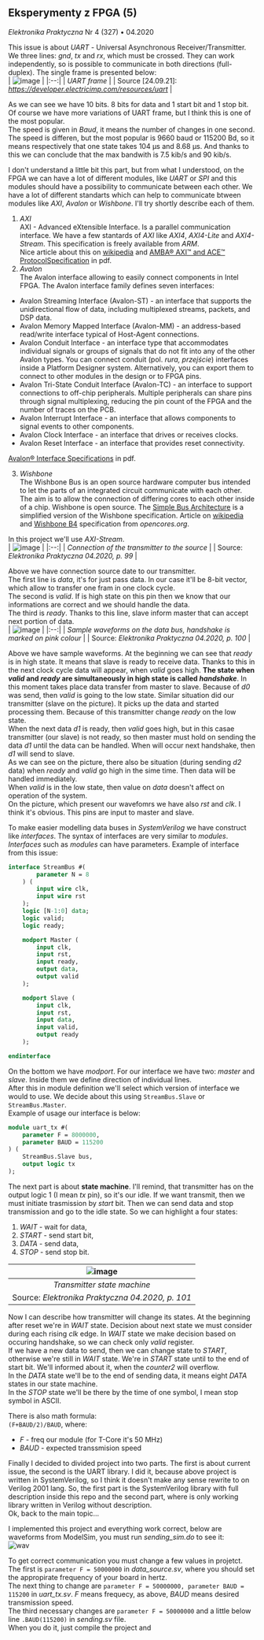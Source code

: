 ## Eksperymenty z FPGA (5)
*Elektronika Praktyczna* Nr 4 (327) • 04.2020

This issue is about *UART* - Universal Asynchronous Receiver/Transmitter. We
three lines: *gnd*, *tx* and *rx*, which must be crossed. They can work
independently, so is possible to communicate in both directions (full-duplex). 
The single frame is presented below: <br/>
| ![image](https://user-images.githubusercontent.com/43972902/134699903-b9f9b657-81c6-4500-b85e-43e11f726c26.png) |
|:--:|
| *UART frame* |
| Source [24.09.21]: *https://developer.electricimp.com/resources/uart* |

As we can see we have 10 bits. 8 bits for data and 1 start bit and 1 stop bit.
Of course we have more variations of UART frame, but I think this is one of the
most popular. <br/>
The speed is given in *Baud*, it means the number of changes in one second. The
speed is differen, but the most popular is 9660 baud or 115200 Bd, so it means
respectively that one state takes 104 µs and 8.68 µs. And thanks to this we can
conclude that the max bandwith is 7.5 kib/s and 90 kib/s. <br/>

I don't understand a little bit this part, but from what I understood, on the 
FPGA we can have a lot of different modules, like *UART* or *SPI* and this
modules should have a possibility to communicate between each other. We have a
lot of different standarts which can help to communicate btween modules like 
*AXI*, *Avalon* or *Wishbone*. I'll try shortly describe each of them.
1. *AXI* <br/> AXI - Advanced eXtensible Interface. Is a parallel communication 
interface. We have a few stantards of *AXI* like *AXI4*, *AXI4-Lite* and 
*AXI4-Stream*. This specification is freely available from *ARM*. <br/> Nice
article about this on 
[wikipedia](https://en.wikipedia.org/wiki/Advanced_eXtensible_Interface) and
[AMBA® AXI™ and ACE™ ProtocolSpecification](http://www.gstitt.ece.ufl.edu/courses/fall15/eel4720_5721/labs/refs/AXI4_specification.pdf) 
in pdf.
2. *Avalon* <br/> The Avalon interface  allowing to easily connect components 
in Intel FPGA. The Avalon interface family defines seven interfaces:
- Avalon Streaming Interface (Avalon-ST) - an interface that supports the 
	unidirectional flow of data, including multiplexed streams, packets, and DSP 
	data.
- Avalon Memory Mapped Interface (Avalon-MM) - an address-based read/write 
	interface typical of Host-Agent connections.
- Avalon Conduit Interface - an interface type that accommodates individual 
	signals or groups of signals that do not fit into any of the other Avalon 
	types. You can connect conduit (pol. *rura, przejście*) interfaces inside a
	Platform Designer system. Alternatively, you can export them to connect to 
	other modules in the design or to FPGA pins.
- Avalon Tri-State Conduit Interface (Avalon-TC) - an interface to support 
	connections to off-chip peripherals. Multiple peripherals can share pins 
	through signal multiplexing, reducing the pin count of the FPGA and the 
	number of traces on the PCB.
- Avalon Interrupt Interface - an interface that allows components to signal 
	events to other components.
- Avalon Clock Interface - an interface that drives or receives clocks.
- Avalon Reset Interface - an interface that provides reset connectivity.

[Avalon® Interface Specifications](https://www.intel.com/content/dam/www/programmable/us/en/pdfs/literature/manual/mnl_avalon_spec.pdf) in pdf.

3. *Wishbone* <br/> The Wishbone Bus is an open source hardware computer bus
intended to let the parts of an integrated circuit communicate with each other. 
The aim is to allow the connection of differing cores to each other inside of a 
chip. Wishbone is open source. The 
[Simple Bus Architecture](https://en.wikipedia.org/wiki/Simple_Bus_Architecture)
is a simplified version of the Wishbone specification. Article on 
[wikipedia](https://en.wikipedia.org/wiki/Wishbone_(computer_bus)) and 
[Wishbone B4](https://cdn.opencores.org/downloads/wbspec_b4.pdf) specification 
from *opencores.org*.

In this project we'll use *AXI-Stream*. <br/>
| ![image](https://user-images.githubusercontent.com/43972902/135598763-b4b1d829-7232-41cd-ad3d-15f93a01bb2d.png) |
|:--:|
| *Connection of the transmitter to the source* |
| Source: *Elektronika Praktyczna 04.2020, p. 99* |

Above we have connection source date to our transmitter. <br/>
The first line is *data*, it's for just pass data. In our case it'll be 8-bit 
vector, which allow to transfer one fram in one clock cycle. <br/>
The second is *valid*. If is high state on this pin then we know that our
informations are correct and we should handle the data. <br/>
The third is *ready*. Thanks to this line, slave inform master that can accept
next portion of data. <br/>
| ![image](https://user-images.githubusercontent.com/43972902/135600946-18cccbff-1589-4953-9df9-20e09c35f4f6.png) |
|:--:|
| *Sample waveforms on the data bus, handshake is marked on pink colour* |
| Source: *Elektronika Praktyczna 04.2020, p. 100* |

Above we have sample waveforms. At the beginning we can see that *ready* is in
high state. It means that slave is ready to receive data. Thanks to this in the
next clock cycle data will appear, when *valid* goes high. **The state when 
*valid* and *ready* are simultaneously in high state is called *handshake***. In
this moment takes place data transfer from master to slave. Because of *d0* was
send, then *valid* is going to the low state. Similar situation did our
transmitter (slave on the picture). It picks up the data and started processing
them. Because of this transmitter change *ready* on the low state. <br/>
When the next data *d1* is ready, then *valid* goes high, but in this casae
transmitter (our slave) is not ready, so then master must hold on sending the
data *d1* until the data can be handled. When will occur next handshake, then
*d1* will send to slave. <br/>
As we can see on the picture, there also be situation (during sending *d2* data)
when *ready* and *valid* go high in the sime time. Then data will be handled
immediately. <br/>
When *valid* is in the low state, then value on *data* doesn't affect on 
operation of the system. <br/>
On the picture, which present our wavefomrs we have also *rst* and *clk*. I 
think it's obvious. This pins are input to master and slave. <br/>

To make easier modelling data buses in *SystemVerilog* we have construct like
*interfaces*. The syntax of interfaces are very similar to *modules*. *Interfaces*
such as *modules* can have parameters. Example of interface from this issue: <br/>
```SystemVerilog
interface StreamBus #(
		parameter N = 8
	) (
		input wire clk,
		input wire rst
	);
	logic [N-1:0] data;
	logic valid;
	logic ready;

	modport Master (
		input clk,
		input rst,
		input ready,
		output data,
		output valid
	);

	modport Slave (
		input clk,
		input rst,
		input data,
		input valid,
		output ready
	);

endinterface
```

On the bottom we have *modport*. For our interface we have two: *master* and 
*slave*. Inside them we define direction of individual lines. <br/>
After this in module definition we'll select which version of interface we would
to use. We decide about this using `StreamBus.Slave` or `StreamBus.Master`. <br/>
Example of usage our interface is below: <br/>
```SystemVerilog
module uart_tx #( 
	parameter F = 8000000,
	parameter BAUD = 115200
) (
	StreamBus.Slave bus,
	output logic tx
);
```

The next part is about **state machine**. I'll remind, that transmitter has on
the output logic 1 (I mean *tx* pin), so it's our idle. If we want transmit, 
then we must initiate trasmission by *start* bit. Then we can send data and stop
transmission and go to the idle state. So we can highlight a four states: <br/>
1. *WAIT* - wait for data,
2. *START* - send start bit, 
3. *DATA* - send data,
4. *STOP* - send stop bit.

| ![image](https://user-images.githubusercontent.com/43972902/135840178-6f3e7608-3747-443f-aca5-03506a9252ff.png) |
|:--:|
| *Transmitter state machine* |
| Source: *Elektronika Praktyczna 04.2020, p. 101* |

Now I can describe how transmitter will change its states. At the beginning 
after reset we're in *WAIT* state. Decision about next state we must consider
during each rising *clk* edge. In *WAIT* state we make decision based on 
occuring handshake, so we can check only *valid* register. <br/>
If we have a new data to send, then we can change state to *START*, otherwise
we're still in *WAIT* state. We're in *START* state until to the end of start 
bit. We'll informed about it, when the *counter2* will overflow. <br/>
In the *DATA* state we'll be to the end of sending data, it means eight *DATA*
states in our state machine. <br/>
In the *STOP* state we'll be there by the time of one symbol, I mean stop symbol
in ASCII. 

There is also math formula: <br/>
`(F+BAUD/2)/BAUD`, where: <br/>
- *F* - freq our module (for T-Core it's 50 MHz)
- *BAUD* - expected transsmision speed

Finally I decided to divided project into two parts. The first is about current
issue, the second is the UART library. I did it, because above project is written
in SystemVerilog, so I think it doesn't make any sense rewrite to on Verilog
2001 lang. So, the first part is the SystemVerilog library with full description
inside this repo and the second part, where is only working library written in
Verilog without description. <br/>
Ok, back to the main topic... <br/>

I implemented this project and everything work correct, below are waveforms from
ModelSim, you must run *sending_sim.do* to see it: <br/>
![wav](https://user-images.githubusercontent.com/43972902/136406943-4f850643-0293-428d-9e40-c22eb765fed9.png)

To get correct communication you must change a few values in projetct. <br/>
The first is `parameter F = 50000000` in *data_source.sv*, where you should set
the appropirate frequency of your board in hertz. <br/>
The next thing to change are `parameter F = 50000000, parameter BAUD = 115200` 
in *uart_tx.sv*. *F* means frequecy, as above, *BAUD* means desired transmission
speed. <br/>
The third necessary changes are `parameter F = 50000000` and a little below line 
`.BAUD(115200)` in *sending.sv* file. <br/>
When you do it, just compile the project and
